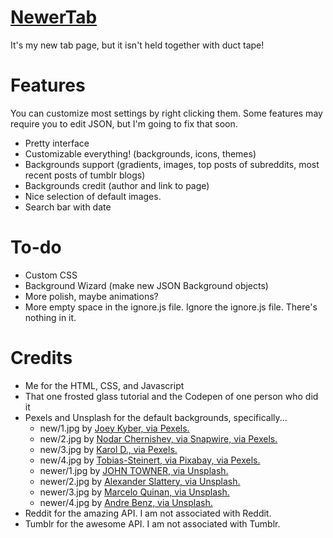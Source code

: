 # [NewerTab](https://thev360.github.io/NewerTab)

It's my new tab page, but it isn't held together with duct tape!

# Features

You can customize most settings by right clicking them. Some features may require you to edit JSON, but I'm going to fix that soon.

* Pretty interface
* Customizable everything! (backgrounds, icons, themes)
* Backgrounds support (gradients, images, top posts of subreddits, most recent posts of tumblr blogs)
* Backgrounds credit (author and link to page)
* Nice selection of default images.
* Search bar with date

# To-do

* Custom CSS
* Background Wizard (make new JSON Background objects)
* More polish, maybe animations?
* More empty space in the ignore.js file. Ignore the ignore.js file. There's nothing in it.

# Credits

* Me for the HTML, CSS, and Javascript
* That one frosted glass tutorial and the Codepen of one person who did it
* Pexels and Unsplash for the default backgrounds, specifically...
	* new/1.jpg by [Joey Kyber, via Pexels.](https://www.pexels.com/photo/time-lapse-cars-on-fast-motion-134643/)
	* new/2.jpg by [Nodar Chernishev, via Snapwire, via Pexels.](https://www.pexels.com/photo/architecture-blur-bridge-buildings-390023/)
	* new/3.jpg by [Karol D., via Pexels.](https://www.pexels.com/photo/blur-cars-city-commuting-409701/)
	* new/4.jpg by [Tobias-Steinert, via Pixabay, via Pexels.](https://www.pexels.com/photo/light-trails-on-road-at-night-315939/)
	* newer/1.jpg by [JOHN TOWNER, via Unsplash.](https://unsplash.com/photos/JgOeRuGD_Y4)
	* newer/2.jpg by [Alexander Slattery, via Unsplash.](https://unsplash.com/photos/LI748t0BK8w)
	* newer/3.jpg by [Marcelo Quinan, via Unsplash.](https://unsplash.com/photos/R3pUGn5YiTg)
	* newer/4.jpg by [Andre Benz, via Unsplash.](https://unsplash.com/photos/cXU6tNxhub0)
* Reddit for the amazing API. I am not associated with Reddit.
* Tumblr for the awesome API. I am not associated with Tumblr.
